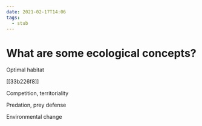 ```yaml
---
date: 2021-02-17T14:06
tags: 
  - stub
---
```


# What are some ecological concepts?

Optimal habitat

[[33b226f8]]

Competition, territoriality

Predation, prey defense

Environmental change
